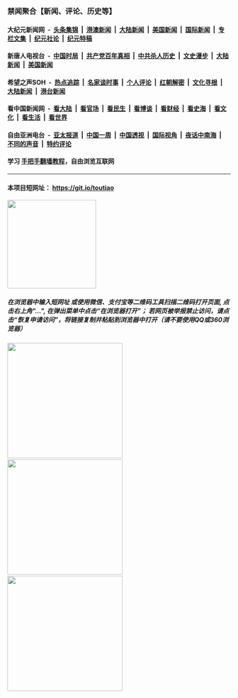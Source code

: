 ### 禁闻聚合【新闻、评论、历史等】

#### 大纪元新闻网 &nbsp;-&nbsp; [头条集锦](indexes/E头条集锦.md?t=02032144) &nbsp;|&nbsp; [港澳新闻](indexes/E港澳新闻.md?t=02032144)  &nbsp;|&nbsp; [大陆新闻](indexes/E大陆新闻.md?t=02032144) &nbsp;|&nbsp; [美国新闻](indexes/E美国新闻.md?t=02032144) &nbsp;|&nbsp; [国际新闻](indexes/E国际新闻.md?t=02032144) &nbsp;|&nbsp; [专栏文集](indexes/E专栏文集.md?t=02032144) &nbsp;|&nbsp; [纪元社论](indexes/E纪元社论.md?t=02032144) &nbsp;|&nbsp; [纪元特稿](indexes/E纪元特稿.md?t=02032144) 

#### 新唐人电视台 &nbsp;-&nbsp; [中国时局](indexes/N中国时局.md?t=02032144) &nbsp;|&nbsp; [共产党百年真相](indexes/N共产党百年真相.md?t=02032144) &nbsp;|&nbsp; [中共杀人历史](indexes/N中共杀人历史.md?t=02032144) &nbsp;|&nbsp; [文史漫步](indexes/N文史漫步.md?t=02032144) &nbsp;|&nbsp; [大陆新闻](indexes/N大陆新闻.md?t=02032144) &nbsp;|&nbsp; [美国新闻](indexes/N美国新闻.md?t=02032144)

#### 希望之声SOH &nbsp;-&nbsp; [热点追踪](indexes/H热点追踪.md?t=02032144) &nbsp;|&nbsp; [名家谈时事](indexes/H名家谈时事.md?t=02032144) &nbsp;|&nbsp; [个人评论](indexes/H个人评论.md?t=02032144)  &nbsp;|&nbsp; [红朝解密](indexes/H红朝解密.md?t=02032144) &nbsp;|&nbsp; [文化寻根](indexes/H文化寻根.md?t=02032144) &nbsp;|&nbsp; [大陆新闻](indexes/H大陆新闻.md?t=02032144) &nbsp;|&nbsp; [港台新闻](indexes/H港台新闻.md?t=02032144)

#### 看中国新闻网 &nbsp;-&nbsp; [看大陆](indexes/S看大陆.md?t=02032144) &nbsp;|&nbsp; [看官场](indexes/S看官场.md?t=02032144) &nbsp;|&nbsp; [看民生](indexes/S看民生.md?t=02032144)  &nbsp;|&nbsp; [看博谈](indexes/S看博谈.md?t=02032144) &nbsp;|&nbsp; [看财经](indexes/S看财经.md?t=02032144) &nbsp;|&nbsp; [看史海](indexes/S看史海.md?t=02032144) &nbsp;|&nbsp; [看文化](indexes/S看文化.md?t=02032144) &nbsp;|&nbsp; [看生活](indexes/S看生活.md?t=02032144) &nbsp;|&nbsp; [看世界](indexes/S看世界.md?t=02032144)

#### 自由亚洲电台 &nbsp;-&nbsp; [亚太报道](indexes/R亚太报道.md?t=02032144) &nbsp;|&nbsp; [中国一周](indexes/R中国一周.md?t=02032144) &nbsp;|&nbsp; [中国透视](indexes/R中国透视.md?t=02032144)  &nbsp;|&nbsp; [国际视角](indexes/R国际视角.md?t=02032144) &nbsp;|&nbsp; [夜话中南海](indexes/R夜话中南海.md?t=02032144) &nbsp;|&nbsp; [不同的声音](indexes/R不同的声音.md?t=02032144) &nbsp;|&nbsp; [特约评论](indexes/R特约评论.md?t=02032144)

#### 学习 [手把手翻墙教程](https://github.com/gfw-breaker/guides/wiki)，自由浏览互联网

----

#### 本项目短网址： https://git.io/toutiao
<img src="https://raw.githubusercontent.com/gfw-breaker/banned-news/master/scripts/img/qr.png" width="200px"/>  

##### 在浏览器中输入短网址 或使用微信、支付宝等二维码工具扫描二维码打开页面, 点击右上角"...", 在弹出菜单中点击“在浏览器打开”； 若网页被举报禁止访问，请点击“恢复申请访问”，将链接复制并粘贴到浏览器中打开（请不要使用QQ或360浏览器）

<img src="https://raw.githubusercontent.com/gfw-breaker/banned-news/master/scripts/img/1.png" width="260px"/> &nbsp; <img src="https://raw.githubusercontent.com/gfw-breaker/banned-news/master/scripts/img/2.png" width="260px"/> &nbsp; <img src="https://raw.githubusercontent.com/gfw-breaker/banned-news/master/scripts/img/3.png" width="260px"/>
